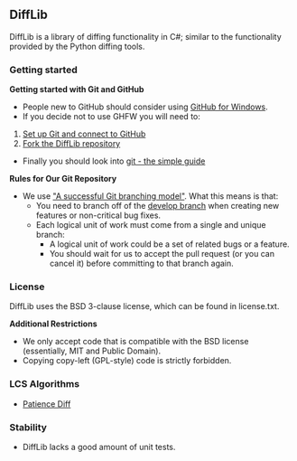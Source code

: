 ## DiffLib

DiffLib is a library of diffing functionality in C#; similar to the functionality provided by the Python diffing tools.

### Getting started

**Getting started with Git and GitHub**

 * People new to GitHub should consider using [GitHub for Windows](http://windows.github.com/).
 * If you decide not to use GHFW you will need to:
  1. [Set up Git and connect to GitHub](http://help.github.com/win-set-up-git/)
  2. [Fork the DiffLib repository](http://help.github.com/fork-a-repo/)
 * Finally you should look into [git - the simple guide](http://rogerdudler.github.com/git-guide/)

**Rules for Our Git Repository**

 * We use ["A successful Git branching model"](http://nvie.com/posts/a-successful-git-branching-model/). What this means is that:
   * You need to branch off of the [develop branch](https://github.com/jcdickinson/DiffLib) when creating new features or non-critical bug fixes.
   * Each logical unit of work must come from a single and unique branch:
     * A logical unit of work could be a set of related bugs or a feature.
     * You should wait for us to accept the pull request (or you can cancel it) before committing to that branch again.
     
### License

DiffLib uses the BSD 3-clause license, which can be found in license.txt.

**Additional Restrictions**

 * We only accept code that is compatible with the BSD license (essentially, MIT and Public Domain).
 * Copying copy-left (GPL-style) code is strictly forbidden.

### LCS Algorithms

* [Patience Diff](http://alfedenzo.livejournal.com/170301.html)

### Stability

* DiffLib lacks a good amount of unit tests.